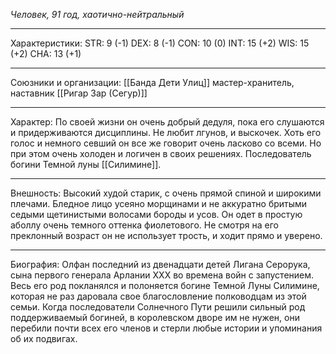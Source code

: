*Человек, 91 год, хаотично-нейтральный*
___________
Характеристики: 
STR: 9 (-1) DEX: 8 (-1) CON: 10 (0) INT: 15 (+2) WIS: 15 (+2) CHA: 13 (+1)
_________
Союзники и организации: [[Банда Дети Улиц]] мастер-хранитель, наставник [[Ригар Зар (Сегур)]]
_________
Характер: По своей жизни он очень добрый дедуля, пока его слушаются и придерживаются дисциплины. Не любит лгунов, и выскочек. Хоть его голос и немного севший он все же говорит очень ласково со всеми. Но при этом очень холоден и логичен в своих решениях. Последователь богини Темной луны [[Силимине]].
_________
Внешность: Высокий худой старик, с очень прямой спиной и широкими плечами. Бледное лицо усеяно морщинами и не аккуратно бритыми седыми щетинистыми волосами бороды и усов. Он одет в простую аболлу очень темного оттенка фиолетового. Не смотря на его преклонный возраст он не использует трость, и ходит прямо и уверено. 
_________
Биография: Олфан последний из двенадцати детей Лигана Серорука, сына первого генерала Арлании ХХХ во времена войн с запустением. Весь его род покланялся и полоняется богине Темной Луны Силимине, которая не раз даровала свое благословление полководцам из этой семьи. Когда последователи Солнечного Пути решили сильный род поддерживаемый богиней, в королевском дворе им не нужен, они перебили почти всех его членов и стерли любые истории и упоминания об их подвигах.  